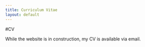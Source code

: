 ```yaml
---
title: Curriculum Vitae
layout: default
---
```


#CV

While the website is in construction, my CV is available via email.
